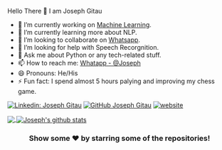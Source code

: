 Hello There 👋
I am Joseph Gitau

- 🔭 I’m currently working on [Machine Learning](https://africdsa.com/).
- 🌱 I’m currently learning more about NLP.
- 👯 I’m looking to collaborate on [Whatsapp](https://api.whatsapp.com/send?phone=254704084626&text=Hello).
- 🤔 I’m looking for help with Speech Recorgnition.
- 💬 Ask me about Python or any tech-related stuff.
- 📫 How to reach me: [Whatapp - @Joseph](https://api.whatsapp.com/send?phone=254704084626&text=Hello)
- 😄 Pronouns: He/His
- ⚡ Fun fact: I spend almost 5 hours palying and improving my chess game.

[![Linkedin: Joseph Gitau](https://img.shields.io/badge/-josephgitau-blue?style=flat-square&logo=Linkedin&logoColor=white&link=https://www.linkedin.com/in/josephgitau/)](https://www.linkedin.com/in/josephgitau/)
[![GitHub Joseph Gitau](https://img.shields.io/github/followers/josephgitau?label=follow&style=social)](https://github.com/josephgitau)
[![website](https://img.shields.io/badge/PortfolioWebsite-josephgitau.me-2648ff?style=flat-square&logo=google-chrome)](https://josephgitau.me/)

<a href="https://github.com/josephgitau">
  <img align="center" src="https://github-readme-stats.vercel.app/api/top-langs/?username=josephgitau&theme=dark&hide_langs_below=1" />
</a>

<a href="https://github.com/josephgitau">
 <img align="center" src="https://github-readme-stats.vercel.app/api?username=josephgitau&show_icons=true&theme=dark&line_height=27" alt="Joseph's github stats"/>
</a>

<div align="center">

### Show some ❤️ by starring some of the repositories!

</div>
